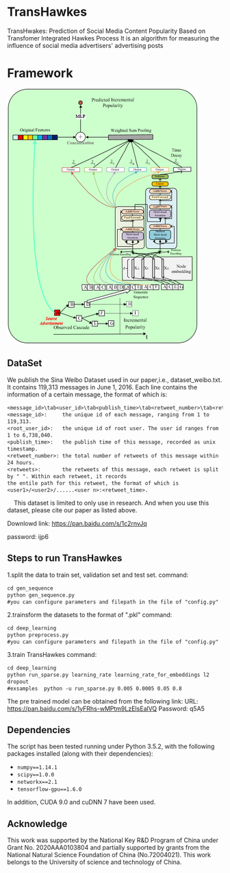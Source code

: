 TransHawkes
===================================
TransHwakes: Prediction of Social Media Content Popularity Based on Transfomer Integrated Hawkes Process
It is an algorithm for measuring the influence of social media advertisers' advertising posts

# Framework
![image](https://github.com/naminshenren/TransHawkes/blob/master/transHAWKES.PNG)

DataSet
----------------------------------- 
We publish the Sina Weibo Dataset used in our paper,i.e., dataset_weibo.txt. It contains 119,313 messages in June 1, 2016.
Each line contains the information of a certain message, the format of which is:
    
    <message_id>\tab<user_id>\tab<publish_time>\tab<retweet_number>\tab<retweets>
    <message_id>:     the unique id of each message, ranging from 1 to 119,313.
    <root_user_id>:   the unique id of root user. The user id ranges from 1 to 6,738,040.
    <publish_time>:   the publish time of this message, recorded as unix timestamp.
    <retweet_number>: the total number of retweets of this message within 24 hours.
    <retweets>:       the retweets of this message, each retweet is split by " ". Within each retweet, it records 
    the entile path for this retweet, the format of which is <user1>/<user2>/......<user n>:<retweet_time>.
    
This dataset is limited to only use in research. And when you use this dataset, please cite our paper as listed above.

Downlowd link: https://pan.baidu.com/s/1c2rnvJq 

password: ijp6

                                                                                                                                                               
Steps to run TransHawkes
----------------------------------- 

1.split the data to train set, validation set and test set.
command: 

    cd gen_sequence
    python gen_sequence.py
    #you can configure parameters and filepath in the file of "config.py"
 
2.trainsform the datasets to the format of ".pkl"
command:

    cd deep_learning
    python preprocess.py
    #you can configure parameters and filepath in the file of "config.py"
 
3.train TransHawkes
command:

    cd deep_learning
    python run_sparse.py learning_rate learning_rate_for_embeddings l2 dropout
    #exsamples  python -u run_sparse.py 0.005 0.0005 0.05 0.8
    
The pre trained model can be obtained from the following link:
URL: https://pan.baidu.com/s/1yFRhs-wMPtm9LzEIsEalVQ
Password: q5A5
    
## Dependencies

The script has been tested running under Python 3.5.2, with the following packages installed (along with their dependencies):

- `numpy==1.14.1`
- `scipy==1.0.0`
- `networkx==2.1`
- `tensorflow-gpu==1.6.0`

In addition, CUDA 9.0 and cuDNN 7 have been used.

## Acknowledge
This work was supported by the National Key R&D Program of China under Grant No. 2020AAA0103804 and partially supported by grants from the National Natural Science Foundation of China (No.72004021). This work belongs to the University of science and technology of China.

